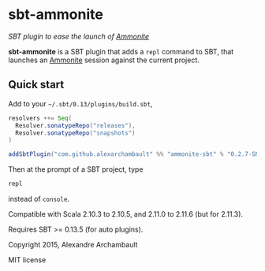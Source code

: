 # sbt-ammonite

*SBT plugin to ease the launch of [Ammonite](https://github.com/lihaoyi/Ammonite)*

**sbt-ammonite** is a SBT plugin that adds a `repl` command to SBT,
that launches an [Ammonite](https://github.com/lihaoyi/Ammonite) session
against the current project.

## Quick start

Add to your `~/.sbt/0.13/plugins/build.sbt`,
```scala
resolvers ++= Seq(
  Resolver.sonatypeRepo("releases"),
  Resolver.sonatypeRepo("snapshots")
)

addSbtPlugin("com.github.alexarchambault" %% "ammonite-sbt" % "0.2.7-SNAPSHOT")
```

Then at the prompt of a SBT project, type
```scala
repl
```
instead of `console`.

Compatible with Scala 2.10.3 to 2.10.5, and 2.11.0 to 2.11.6 (but for 2.11.3).

Requires SBT >= 0.13.5 (for auto plugins).

Copyright 2015, Alexandre Archambault

MIT license

